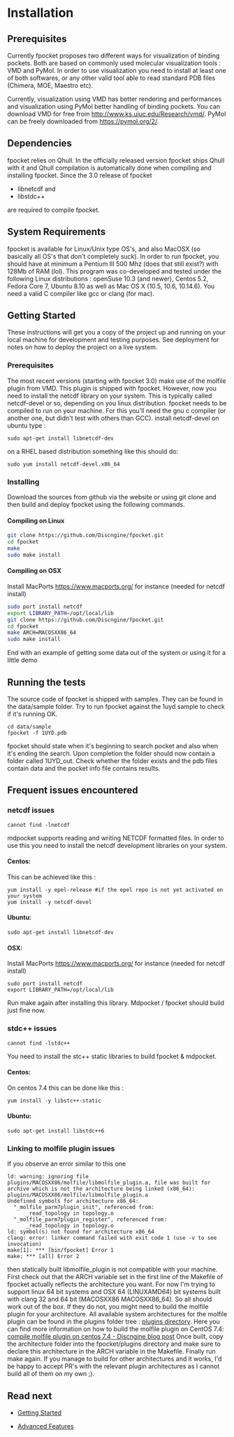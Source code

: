 # Installation

## Prerequisites
Currently fpocket proposes two different ways for visualization of binding pockets. Both are based on commonly used molecular visualization tools : VMD and PyMol. In order to use visualization you need to install at least one of both softwares, or any other valid tool able to read standard PDB files (Chimera, MOE, Maestro etc). 

Currently, visualization using VMD has better rendering and performances and visualization using PyMol better handling of binding pockets. You can download VMD for free from http://www.ks.uiuc.edu/Research/vmd/. PyMol can be freely downloaded from https://pymol.org/2/.


## Dependencies

fpocket relies on Qhull. In the officially released version fpocket ships Qhull with it and Qhull compilation is automatically done when compiling and installing fpocket. Since the 3.0 release of fpocket 

- libnetcdf and 
- libstdc++ 

are required to compile fpocket.

## System Requirements

fpocket is available for Linux/Unix type OS's, and also MacOSX (so basically all OS's that don't completely suck).
In order to run fpocket, you should have at minimum a Pentium III 500 Mhz (does that still exist?) with 128Mb of RAM (lol). This program was co-developed and tested under the following Linux distributions : openSuse 10.3 (and newer), Centos 5.2, Fedora Core 7, Ubuntu 8.10 as well as Mac OS X (10.5, 10.6, 10.14.6). You need a valid C compiler like gcc or clang (for mac).

## Getting Started

These instructions will get you a copy of the project up and running on your local machine for development and testing purposes. See deployment for notes on how to deploy the project on a live system.

### Prerequisites

The most recent versions (starting with fpocket 3.0) make use of the molfile plugin from VMD. This plugin is shipped with fpocket. However, now you need to install the netcdf library on your system. This is typically called netcdf-devel or so, depending on you linux distribution.
fpocket needs to be compiled to run on your machine. For this you'll need the gnu c compiler (or another one, but didn't test with others than GCC).
install netcdf-devel on ubuntu type : 
```
sudo apt-get install libnetcdf-dev
```
on a RHEL based distribution something like this should do:
```
sudo yum install netcdf-devel.x86_64
```

### Installing

Download the sources from github via the website or using git clone and then build and deploy fpocket using the following commands.

#### Compiling on Linux

```bash
git clone https://github.com/Discngine/fpocket.git
cd fpocket
make 
sudo make install
```

#### Compiling on OSX
Install MacPorts https://www.macports.org/ for instance (needed for netcdf install)
```bash
sudo port install netcdf
export LIBRARY_PATH=/opt/local/lib
git clone https://github.com/Discngine/fpocket.git
cd fpocket
make ARCH=MACOSXX86_64
sudo make install
```



End with an example of getting some data out of the system or using it for a little demo

## Running the tests

The source code of fpocket is shipped with samples. They can be found in the data/sample folder. Try to run fpocket against the 1uyd sample to check if it's running OK. 

```
cd data/sample
fpocket -f 1UYD.pdb
```
fpocket should state when it's beginning to search pocket and also when it's ending the search. Upon completion the folder should now contain a folder called 1UYD_out. Check whether the folder exists and the pdb files contain data and the pocket info file contains results. 


## Frequent issues encountered
### netcdf issues
```
cannot find -lnetcdf
```
mdpocket supports reading and writing NETCDF formatted files. In order to use this you need to install the netcdf development libraries on your system. 

#### Centos: 
This can be achieved like this : 
```
yum install -y epel-release #if the epel repo is not yet activated on your system
yum install -y netcdf-devel
```

#### Ubuntu: 
```
sudo apt-get install libnetcdf-dev
```

#### OSX:

Install MacPorts https://www.macports.org/ for instance (needed for netcdf install)

```
sudo port install netcdf
export LIBRARY_PATH=/opt/local/lib
```

Run make again after installing this library. Mdpocket / fpocket should build just fine now. 

### stdc++ issues
```
cannot find -lstdc++
```
You need to install the stc++ static libraries to build fpocket & mdpocket. 

#### Centos:

On centos 7.4 this can be done like this : 
```
yum install -y libstc++-static
```

#### Ubuntu: 
```
sudo apt-get install libstdc++6
```


### Linking to molfile plugin issues
If you observe an error similar to this one
```
ld: warning: ignoring file plugins/MACOSXX86/molfile/libmolfile_plugin.a, file was built for archive which is not the architecture being linked (x86_64): plugins/MACOSXX86/molfile/libmolfile_plugin.a
Undefined symbols for architecture x86_64:
  "_molfile_parm7plugin_init", referenced from:
      _read_topology in topology.o
  "_molfile_parm7plugin_register", referenced from:
      _read_topology in topology.o
ld: symbol(s) not found for architecture x86_64
clang: error: linker command failed with exit code 1 (use -v to see invocation)
make[1]: *** [bin/fpocket] Error 1
make: *** [all] Error 2
```
then statically built libmolfile_plugin is not compatible with your machine. First check out that the ARCH variable set in the first line of the Makefile of fpocket actually reflects the architecture you want. For now I'm trying to support linux 64 bit systems and OSX 64 (LINUXAMD64) bit systems built with clang 32 and 64 bit (MACOSXX86 MACOSXX86_64). So all should work out of the box. If they do not, you might need to build the molfile plugin for your architecture. All available system architectures for the molfile plugin can be found in the plugins folder tree : [plugins directory](https://github.com/Discngine/fpocket/tree/master/plugins). 
Here you can find more information on how to build the molfile plugin on CentOS 7.4: 
[compile molfile plugin on centos 7.4 - Discngine blog post](https://www.discngine.com/blog/2019/5/25/building-the-vmd-molfile-plugin-from-source-code)
Once built, copy the architecture folder into the fpocket/plugins directory and make sure to declare this architecture in the ARCH variable in the Makefile. Finally run make again.
If you manage to build for other architectures and it works, I'd be happy to accept PR's with the relevant plugin architectures as I cannot build all of them on my own ;).


## Read next

* [Getting Started](GETTINGSTARTED.md)

* [Advanced Features](ADVANCED.md)
